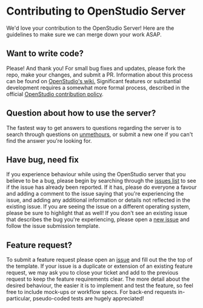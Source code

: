 # Contributing to OpenStudio Server

We'd love your contribution to the OpenStudio Server! Here are the guidelines to make sure we can merge down your work ASAP.

## Want to write code?
Please! And thank you! For small bug fixes and updates, please fork the repo, make your changes, and submit a PR. Information about this process can be found on [OpenStudio's wiki.](https://github.com/NREL/OpenStudio/wiki/Information-for-Third-Party-Collaborators) Significant features or substantial development requires a somewhat more formal process, described in the official [OpenStudio contribution policy](https://www.openstudio.net/openstudio-contribution-policy).

## Question about how to use the server?
The fastest way to get answers to questions regarding the server is to search through questions on [unmethours](https://unmethours.com), or submit a new one if you can't find the answer you're looking for.

## Have bug, need fix
If you experience behaviour while using the OpenStudio server that you believe to be a bug, please begin by searching through the [issues list](https://github.com/nrel/openstudio-server/issues) to see if the issue has already been reported. If it has, please do everyone a favour and adding a comment to the issue saying that you're experiencing the issue, and adding any additional information or details not reflected in the existing issue. If you are seeing the issue on a different operating system, please be sure to highlight that as well! If you don't see an existing issue that describes the bug you're experiencing, please open a [new issue](http://github.com/nrel/openstudio-server/issues/new) and follow the issue submission template.

## Feature request?
To submit a feature request please open an [issue](https://github.com/NREL/openstudio-server/issues/new) and fill out the the top of the template. If your issue is a duplicate or extension of an existing feature request, we may ask you to close your ticket and add to the previous request to keep the feature requirements clear. The more detail about the desired behaviour, the easier it is to implement and test the feature, so feel free to include mock-ups or workflow specs. For back-end requests in-particular, pseudo-coded tests are hugely appreciated!
